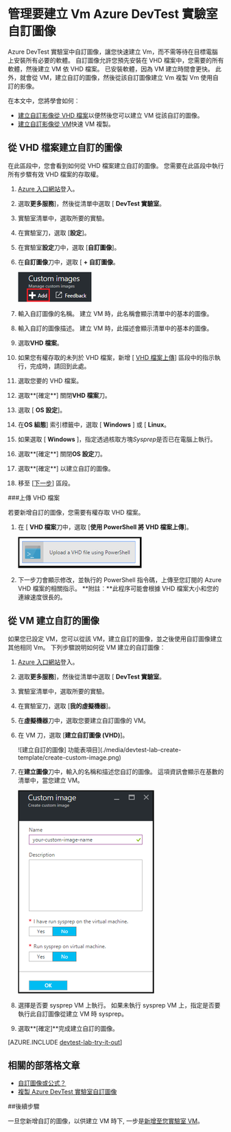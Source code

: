 <properties
    pageTitle="管理 Azure DevTest 實驗室自訂圖像，若要建立 Vm |Microsoft Azure"
    description="瞭解如何從 VHD 檔案]，或從現有的 VM Azure DevTest 實驗室中建立的自訂圖像"
    services="devtest-lab,virtual-machines"
    documentationCenter="na"
    authors="tomarcher"
    manager="douge"
    editor=""/>

<tags
    ms.service="devtest-lab"
    ms.workload="na"
    ms.tgt_pltfrm="na"
    ms.devlang="na"
    ms.topic="article"
    ms.date="09/07/2016"
    ms.author="tarcher"/>

# <a name="manage-azure-devtest-labs-custom-images-to-create-vms"></a>管理要建立 Vm Azure DevTest 實驗室自訂圖像

Azure DevTest 實驗室中自訂圖像，讓您快速建立 Vm，而不需等待在目標電腦上安裝所有必要的軟體。 自訂圖像允許您預先安裝在 VHD 檔案中，您需要的所有軟體，然後建立 VM 依 VHD 檔案。 已安裝軟體，因為 VM 建立時間會更快。 此外，就會從 VM，建立自訂的圖像，然後從該自訂圖像建立 Vm 複製 Vm 使用自訂的影像。

在本文中，您將學會如何︰

- [建立自訂影像從 VHD 檔案](#create-a-custom-image-from-a-vhd-file)以便然後您可以建立 VM 從該自訂的圖像。 
- [建立自訂影像從 VM](#create-a-custom-image-from-a-vm)快速 VM 複製。

## <a name="create-a-custom-image-from-a-vhd-file"></a>從 VHD 檔案建立自訂的圖像

在此區段中，您會看到如何從 VHD 檔案建立自訂的圖像。
您需要在此區段中執行所有步驟有效 VHD 檔案的存取權。   


1. [Azure 入口網站](http://go.microsoft.com/fwlink/p/?LinkID=525040)登入。

1. 選取**更多服務**]，然後從清單中選取 [ **DevTest 實驗室**。

1. 實驗室清單中，選取所要的實驗。  

1. 在實驗室刀，選取 [**設定**]。 

1. 在實驗室**設定**刀中，選取 [**自訂圖像**]。

1. 在**自訂圖像**刀中，選取 [ **+ 自訂圖像**。

    ![新增自訂圖像](./media/devtest-lab-create-template/add-custom-image.png)

1. 輸入自訂圖像的名稱。 建立 VM 時，此名稱會顯示清單中的基本的圖像。

1. 輸入自訂的圖像描述。 建立 VM 時，此描述會顯示清單中的基本的圖像。

1. 選取**VHD 檔案**。

1. 如果您有權存取的未列於 VHD 檔案，新增 [ [VHD 檔案上傳](#upload-a-vhd-file)] 區段中的指示執行，完成時，請回到此處。

1. 選取您要的 VHD 檔案。

1. 選取**[確定**] 關閉**VHD 檔案**刀。

1. 選取 [ **OS 設定**]。

1. 在**OS 組態**] 索引標籤中，選取 [ **Windows** ] 或 [ **Linux**。

1. 如果選取 [ **Windows** ]，指定透過核取方塊*Sysprep*是否已在電腦上執行。

1. 選取**[確定**] 關閉**OS 設定**刀。

1. 選取**[確定**] 以建立自訂的圖像。

1. 移至 [[下一步](#next-steps)] 區段。

###<a name="upload-a-vhd-file"></a>上傳 VHD 檔案

若要新增自訂的圖像，您需要有權存取 VHD 檔案。

1. 在 [ **VHD 檔案**刀中，選取 [**使用 PowerShell 將 VHD 檔案上傳**]。

    ![上傳圖像](./media/devtest-lab-create-template/upload-image-using-psh.png)

1. 下一步刀會顯示修改，並執行的 PowerShell 指令碼，上傳至您訂閱的 Azure VHD 檔案的相關指示。 
**附註︰**此程序可能會根據 VHD 檔案大小和您的連線速度很長的。

## <a name="create-a-custom-image-from-a-vm"></a>從 VM 建立自訂的圖像
如果您已設定 VM，您可以從該 VM，建立自訂的圖像，並之後使用自訂圖像建立其他相同 Vm。 下列步驟說明如何從 VM 建立的自訂圖像︰

1. [Azure 入口網站](http://go.microsoft.com/fwlink/p/?LinkID=525040)登入。

1. 選取**更多服務**]，然後從清單中選取 [ **DevTest 實驗室**。

1. 實驗室清單中，選取所要的實驗。  

1. 在實驗室刀，選取 [**我的虛擬機器**]。
 
1. 在**虛擬機器**刀中，選取您要建立自訂圖像的 VM。

1. 在 VM 刀，選取 [**建立自訂圖像 (VHD)**]。

    ![建立自訂的圖像] 功能表項目](./media/devtest-lab-create-template/create-custom-image.png)

1. 在**建立圖像**刀中，輸入的名稱和描述您自訂的圖像。 這項資訊會顯示在基數的清單中，當您建立 VM。

    ![建立自訂圖像刀](./media/devtest-lab-create-template/create-custom-image-blade.png)

1. 選擇是否要 sysprep VM 上執行。 如果未執行 sysprep VM 上，指定是否要執行此自訂圖像從建立 VM 時 sysprep。

1. 選取**[確定]**完成建立自訂的圖像。

[AZURE.INCLUDE [devtest-lab-try-it-out](../../includes/devtest-lab-try-it-out.md)]

## <a name="related-blog-posts"></a>相關的部落格文章

- [自訂圖像或公式？](https://blogs.msdn.microsoft.com/devtestlab/2016/04/06/custom-images-or-formulas/)
- [複製 Azure DevTest 實驗室自訂圖像](http://www.visualstudiogeeks.com/blog/DevOps/How-To-Move-CustomImages-VHD-Between-AzureDevTestLabs#copying-custom-images-between-azure-devtest-labs)

##<a name="next-steps"></a>後續步驟

一旦您新增自訂的圖像，以供建立 VM 時下, 一步是[新增至您實驗室 VM](./devtest-lab-add-vm-with-artifacts.md)。